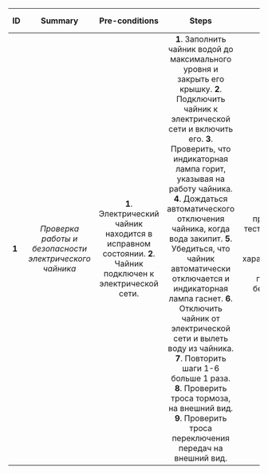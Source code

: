 ID | Summary | Pre-conditions | Steps | Expected results
:--|:-------:|:--------------:|:-----:|-----------------:
**1** | *Проверка работы и безопасности электрического чайника* | **1**. Электрический чайник находится в исправном состоянии. **2**. Чайник подключен к электрической сети. | **1**. Заполнить чайник водой до максимального уровня и закрыть его крышку. **2**. Подключить чайник к электрической сети и включить его. **3**. Проверить, что индикаторная лампа горит, указывая на работу чайника. **4**. Дождаться автоматического отключения чайника, когда вода закипит. **5**. Убедиться, что чайник автоматически отключается и индикаторная лампа гаснет. **6**. Отключить чайник от электрической сети и вылеть воду из чайника. **7**. Повторить шаги 1-6 больше 1 раза.  **8**. Проверить троса тормоза, на внешний вид. **9**. Проверить троса переключения передач на внешний вид.   | Велосипед проходит все тесты успешно, все его функции и характеристики работают правильно и без проблем. 
